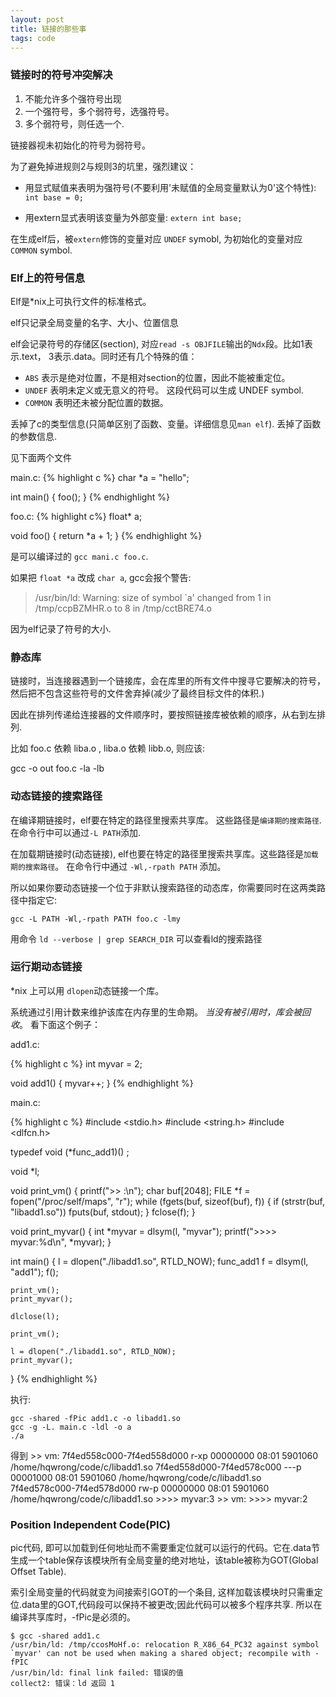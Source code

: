 ```yaml
---
layout: post
title: 链接的那些事
tags: code
---
```


### 链接时的符号冲突解决

1. 不能允许多个强符号出现
2. 一个强符号，多个弱符号，选强符号。
3. 多个弱符号，则任选一个. 

链接器视未初始化的符号为弱符号。

为了避免掉进规则2与规则3的坑里，强烈建议：

- 用显式赋值来表明为强符号(不要利用'未赋值的全局变量默认为0'这个特性): `int base = 0;`

- 用extern显式表明该变量为外部变量: `extern int base;`

在生成elf后，被`extern`修饰的变量对应 `UNDEF` symobl, 为初始化的变量对应`COMMON` symbol.


### Elf上的符号信息

Elf是*nix上可执行文件的标准格式。

elf只记录全局变量的名字、大小、位置信息

elf会记录符号的存储区(section), 对应`read -s OBJFILE`输出的`Ndx`段。比如1表示.text， 3表示.data。同时还有几个特殊的值：
- `ABS` 表示是绝对位置，不是相对section的位置，因此不能被重定位。
- `UNDEF` 表明未定义或无意义的符号。 这段代码可以生成 UNDEF symbol. 
- `COMMON` 表明还未被分配位置的数据。

丢掉了c的类型信息(只简单区别了函数、变量。详细信息见`man elf`). 丢掉了函数的参数信息.

见下面两个文件

main.c:
{% highlight c %}
char *a = "hello";

int
main() {
    foo();
}
{% endhighlight %}

foo.c:
{% highlight c%}
float* a;

void
foo() {
   return *a + 1;
}
{% endhighlight %}

是可以编译过的 `gcc mani.c foo.c`.

如果把 `float *a` 改成 `char a`, gcc会报个警告:

> /usr/bin/ld: Warning: size of symbol `a' changed from 1 in /tmp/ccpBZMHR.o to 8 in /tmp/cctBRE74.o

因为elf记录了符号的大小.

### 静态库

链接时，当连接器遇到一个链接库，会在库里的所有文件中搜寻它要解决的符号，然后把不包含这些符号的文件舍弃掉(减少了最终目标文件的体积.)

因此在排列传递给连接器的文件顺序时，要按照链接库被依赖的顺序，从右到左排列.

比如 foo.c 依赖 liba.o , liba.o 依赖 libb.o, 则应该:

  gcc -o out foo.c -la -lb

### 动态链接的搜索路径

在编译期链接时，elf要在特定的路径里搜索共享库。 这些路径是`编译期的搜索路径`. 在命令行中可以通过`-L PATH`添加.

在加载期链接时(动态链接), elf也要在特定的路径里搜索共享库。这些路径是`加载期的搜索路径`。 在命令行中通过 `-Wl,-rpath PATH` 添加。

所以如果你要动态链接一个位于非默认搜索路径的动态库，你需要同时在这两类路径中指定它:

    gcc -L PATH -Wl,-rpath PATH foo.c -lmy
  
用命令 `ld --verbose | grep SEARCH_DIR` 可以查看ld的搜索路径

### 运行期动态链接

*nix 上可以用 `dlopen`动态链接一个库。

系统通过引用计数来维护该库在内存里的生命期。 *当没有被引用时，库会被回收*。 看下面这个例子：

add1.c:

{% highlight c %}
int myvar = 2;

void
add1() {
    myvar++;
}
{% endhighlight %}

main.c:

{% highlight c %}
#include <stdio.h>
#include <string.h>
#include <dlfcn.h>

typedef void (*func_add1)() ;

void *l;

void
print_vm() {
    printf(">> :\n");
    char buf[2048];
    FILE *f = fopen("/proc/self/maps", "r");
    while (fgets(buf, sizeof(buf), f)) {
        if (strstr(buf, "libadd1.so"))
            fputs(buf, stdout);
    }
    fclose(f);
}

void
print_myvar() {
    int *myvar = dlsym(l, "myvar");
    printf(">>>> myvar:%d\n", *myvar);
}

int 
main() {
    l = dlopen("./libadd1.so", RTLD_NOW);
    func_add1 f = dlsym(l, "add1");
    f();

    print_vm();
    print_myvar();

    dlclose(l);
    
    print_vm();

    l = dlopen("./libadd1.so", RTLD_NOW);
    print_myvar();
    
}
{% endhighlight %}

执行:

    gcc -shared -fPic add1.c -o libadd1.so
    gcc -g -L. main.c -ldl -o a
    ./a

得到
    >> vm:
    7f4ed558c000-7f4ed558d000 r-xp 00000000 08:01 5901060                    /home/hqwrong/code/c/libadd1.so
    7f4ed558d000-7f4ed578c000 ---p 00001000 08:01 5901060                    /home/hqwrong/code/c/libadd1.so
    7f4ed578c000-7f4ed578d000 rw-p 00000000 08:01 5901060                    /home/hqwrong/code/c/libadd1.so
    >>>> myvar:3
    >> vm:
    >>>> myvar:2

### Position Independent Code(PIC)

pic代码, 即可以加载到任何地址而不需要重定位就可以运行的代码。它在.data节生成一个table保存该模块所有全局变量的绝对地址，该table被称为GOT(Global Offset Table).

索引全局变量的代码就变为间接索引GOT的一个条目, 这样加载该模块时只需重定位.data里的GOT,代码段可以保持不被更改;因此代码可以被多个程序共享. 所以在编译共享库时，-fPic是必须的。

    $ gcc -shared add1.c
    /usr/bin/ld: /tmp/ccosMoHf.o: relocation R_X86_64_PC32 against symbol `myvar' can not be used when making a shared object; recompile with -fPIC
    /usr/bin/ld: final link failed: 错误的值
    collect2: 错误：ld 返回 1


